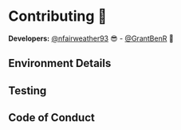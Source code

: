 # Contributing 🤝
**Developers:** [@nfairweather93](https://github.com/nfairweather93) 😎 - [@GrantBenR](https://github.com/GrantBenR) 🥸

## Environment Details

## Testing

## Code of Conduct
